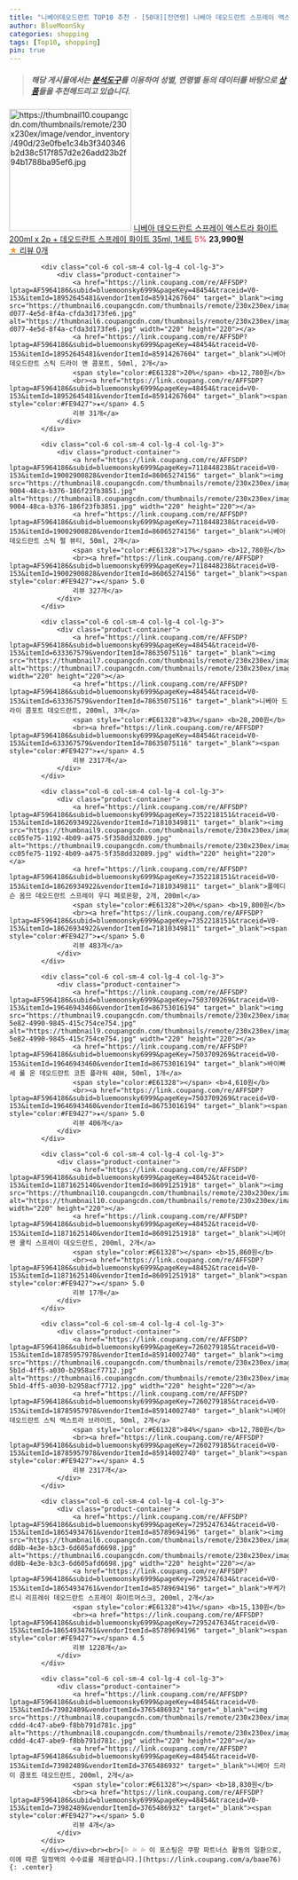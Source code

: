 ```yaml
---
title: "니베아데오드란트 TOP10 추천 - [50대][전연령] 니베아 데오드란트 스프레이 엑스트라 화이트 200ml x 2p + 데오드란트 스프레이 화이트 35ml, 1세트"
author: BlueMoonSky
categories: shopping
tags: [Top10, shopping]
pin: true
---
```


> ##### 해당 게시물에서는 [**분석도구**](https://itemscout.io/)를 이용하여 **성별**, **연령별** 등의 데이터를 바탕으로 [**상품**](https://link.coupang.com/a/baae76)들을 추천해드리고 있습니다.
<div class="container"><div class="row">
            <div class="col-6 col-sm-4 col-lg-4 col-lg-3">
                <div class="product-container">
                    <a href="https://link.coupang.com/re/AFFSDP?lptag=AF5964186&subid=bluemoonsky6999&pageKey=5306835459&traceid=V0-153&itemId=7676643779&vendorItemId=86356820629" target="_blank"><img src="https://thumbnail10.coupangcdn.com/thumbnails/remote/230x230ex/image/vendor_inventory/490d/23e0fbe1c34b3f340346b2d38c517f857d2e26add23b2f94b1788ba95ef6.jpg" alt="https://thumbnail10.coupangcdn.com/thumbnails/remote/230x230ex/image/vendor_inventory/490d/23e0fbe1c34b3f340346b2d38c517f857d2e26add23b2f94b1788ba95ef6.jpg" width="220" height="220"></a>
                    <a href="https://link.coupang.com/re/AFFSDP?lptag=AF5964186&subid=bluemoonsky6999&pageKey=5306835459&traceid=V0-153&itemId=7676643779&vendorItemId=86356820629" target="_blank">니베아 데오드란트 스프레이 엑스트라 화이트 200ml x 2p + 데오드란트 스프레이 화이트 35ml, 1세트</a>
                    <span style="color:#E61328">5%</span> <b>23,990원</b>
                    <br><a href="https://link.coupang.com/re/AFFSDP?lptag=AF5964186&subid=bluemoonsky6999&pageKey=5306835459&traceid=V0-153&itemId=7676643779&vendorItemId=86356820629" target="_blank"><span style="color:#FE9427">★</span> 
                    리뷰 0개</a>
                </div>
            </div>
            
            <div class="col-6 col-sm-4 col-lg-4 col-lg-3">
                <div class="product-container">
                    <a href="https://link.coupang.com/re/AFFSDP?lptag=AF5964186&subid=bluemoonsky6999&pageKey=48454&traceid=V0-153&itemId=18952645481&vendorItemId=85914267604" target="_blank"><img src="https://thumbnail6.coupangcdn.com/thumbnails/remote/230x230ex/image/retail/images/2023/05/09/11/5/b4bd8dc9-d077-4e5d-8f4a-cfda3d173fe6.jpg" alt="https://thumbnail6.coupangcdn.com/thumbnails/remote/230x230ex/image/retail/images/2023/05/09/11/5/b4bd8dc9-d077-4e5d-8f4a-cfda3d173fe6.jpg" width="220" height="220"></a>
                    <a href="https://link.coupang.com/re/AFFSDP?lptag=AF5964186&subid=bluemoonsky6999&pageKey=48454&traceid=V0-153&itemId=18952645481&vendorItemId=85914267604" target="_blank">니베아 데오드란트 스틱 드라이 앤 콤포트, 50ml, 2개</a>
                    <span style="color:#E61328">20%</span> <b>12,780원</b>
                    <br><a href="https://link.coupang.com/re/AFFSDP?lptag=AF5964186&subid=bluemoonsky6999&pageKey=48454&traceid=V0-153&itemId=18952645481&vendorItemId=85914267604" target="_blank"><span style="color:#FE9427">★</span> 4.5
                    리뷰 31개</a>
                </div>
            </div>
            
            <div class="col-6 col-sm-4 col-lg-4 col-lg-3">
                <div class="product-container">
                    <a href="https://link.coupang.com/re/AFFSDP?lptag=AF5964186&subid=bluemoonsky6999&pageKey=7118448238&traceid=V0-153&itemId=19002900828&vendorItemId=86065274156" target="_blank"><img src="https://thumbnail8.coupangcdn.com/thumbnails/remote/230x230ex/image/retail/images/2023/05/24/14/6/0bfaf29a-9004-48ca-b376-186f23fb3851.jpg" alt="https://thumbnail8.coupangcdn.com/thumbnails/remote/230x230ex/image/retail/images/2023/05/24/14/6/0bfaf29a-9004-48ca-b376-186f23fb3851.jpg" width="220" height="220"></a>
                    <a href="https://link.coupang.com/re/AFFSDP?lptag=AF5964186&subid=bluemoonsky6999&pageKey=7118448238&traceid=V0-153&itemId=19002900828&vendorItemId=86065274156" target="_blank">니베아 데오드란트 스틱 펄 뷰티, 50ml, 2개</a>
                    <span style="color:#E61328">17%</span> <b>12,780원</b>
                    <br><a href="https://link.coupang.com/re/AFFSDP?lptag=AF5964186&subid=bluemoonsky6999&pageKey=7118448238&traceid=V0-153&itemId=19002900828&vendorItemId=86065274156" target="_blank"><span style="color:#FE9427">★</span> 5.0
                    리뷰 327개</a>
                </div>
            </div>
            
            <div class="col-6 col-sm-4 col-lg-4 col-lg-3">
                <div class="product-container">
                    <a href="https://link.coupang.com/re/AFFSDP?lptag=AF5964186&subid=bluemoonsky6999&pageKey=48454&traceid=V0-153&itemId=633367579&vendorItemId=78635075116" target="_blank"><img src="https://thumbnail7.coupangcdn.com/thumbnails/remote/230x230ex/image/vendor_inventory/22a3/1a08f23e6fbfe2343291162cf2747a68a569f5a38366822a4a140cda3c80.jpg" alt="https://thumbnail7.coupangcdn.com/thumbnails/remote/230x230ex/image/vendor_inventory/22a3/1a08f23e6fbfe2343291162cf2747a68a569f5a38366822a4a140cda3c80.jpg" width="220" height="220"></a>
                    <a href="https://link.coupang.com/re/AFFSDP?lptag=AF5964186&subid=bluemoonsky6999&pageKey=48454&traceid=V0-153&itemId=633367579&vendorItemId=78635075116" target="_blank">니베아 드라이 콤포트 데오드란트, 200ml, 3개</a>
                    <span style="color:#E61328">83%</span> <b>28,200원</b>
                    <br><a href="https://link.coupang.com/re/AFFSDP?lptag=AF5964186&subid=bluemoonsky6999&pageKey=48454&traceid=V0-153&itemId=633367579&vendorItemId=78635075116" target="_blank"><span style="color:#FE9427">★</span> 4.5
                    리뷰 2317개</a>
                </div>
            </div>
            
            <div class="col-6 col-sm-4 col-lg-4 col-lg-3">
                <div class="product-container">
                    <a href="https://link.coupang.com/re/AFFSDP?lptag=AF5964186&subid=bluemoonsky6999&pageKey=7352218151&traceid=V0-153&itemId=18626934922&vendorItemId=71810349811" target="_blank"><img src="https://thumbnail9.coupangcdn.com/thumbnails/remote/230x230ex/image/retail/images/7810462110894932-cc05fe75-1192-4b09-a475-5f358dd32089.jpg" alt="https://thumbnail9.coupangcdn.com/thumbnails/remote/230x230ex/image/retail/images/7810462110894932-cc05fe75-1192-4b09-a475-5f358dd32089.jpg" width="220" height="220"></a>
                    <a href="https://link.coupang.com/re/AFFSDP?lptag=AF5964186&subid=bluemoonsky6999&pageKey=7352218151&traceid=V0-153&itemId=18626934922&vendorItemId=71810349811" target="_blank">폴메디슨 옴므 데오드란트 스프레이 우디 페로몬향, 2개, 200ml</a>
                    <span style="color:#E61328">20%</span> <b>19,800원</b>
                    <br><a href="https://link.coupang.com/re/AFFSDP?lptag=AF5964186&subid=bluemoonsky6999&pageKey=7352218151&traceid=V0-153&itemId=18626934922&vendorItemId=71810349811" target="_blank"><span style="color:#FE9427">★</span> 5.0
                    리뷰 483개</a>
                </div>
            </div>
            
            <div class="col-6 col-sm-4 col-lg-4 col-lg-3">
                <div class="product-container">
                    <a href="https://link.coupang.com/re/AFFSDP?lptag=AF5964186&subid=bluemoonsky6999&pageKey=7503709269&traceid=V0-153&itemId=19646943460&vendorItemId=86753016194" target="_blank"><img src="https://thumbnail9.coupangcdn.com/thumbnails/remote/230x230ex/image/retail/images/2023/08/01/15/1/7a2dfbb7-5e82-4990-9845-415c754ce754.jpg" alt="https://thumbnail9.coupangcdn.com/thumbnails/remote/230x230ex/image/retail/images/2023/08/01/15/1/7a2dfbb7-5e82-4990-9845-415c754ce754.jpg" width="220" height="220"></a>
                    <a href="https://link.coupang.com/re/AFFSDP?lptag=AF5964186&subid=bluemoonsky6999&pageKey=7503709269&traceid=V0-153&itemId=19646943460&vendorItemId=86753016194" target="_blank">바이빠세 롤 온 데오드란트 코튼 플라워 48H, 50ml, 1개</a>
                    <span style="color:#E61328"></span> <b>4,610원</b>
                    <br><a href="https://link.coupang.com/re/AFFSDP?lptag=AF5964186&subid=bluemoonsky6999&pageKey=7503709269&traceid=V0-153&itemId=19646943460&vendorItemId=86753016194" target="_blank"><span style="color:#FE9427">★</span> 5.0
                    리뷰 406개</a>
                </div>
            </div>
            
            <div class="col-6 col-sm-4 col-lg-4 col-lg-3">
                <div class="product-container">
                    <a href="https://link.coupang.com/re/AFFSDP?lptag=AF5964186&subid=bluemoonsky6999&pageKey=48452&traceid=V0-153&itemId=11871625140&vendorItemId=86091251918" target="_blank"><img src="https://thumbnail10.coupangcdn.com/thumbnails/remote/230x230ex/image/vendor_inventory/ffcb/a6c9a3b6a750a6d7ee17e0364f8c94330385768e834d3191ae1a9378dc1a.jpg" alt="https://thumbnail10.coupangcdn.com/thumbnails/remote/230x230ex/image/vendor_inventory/ffcb/a6c9a3b6a750a6d7ee17e0364f8c94330385768e834d3191ae1a9378dc1a.jpg" width="220" height="220"></a>
                    <a href="https://link.coupang.com/re/AFFSDP?lptag=AF5964186&subid=bluemoonsky6999&pageKey=48452&traceid=V0-153&itemId=11871625140&vendorItemId=86091251918" target="_blank">니베아 맨 쿨킥 스프레이 데오드란트, 200ml, 2개</a>
                    <span style="color:#E61328"></span> <b>15,860원</b>
                    <br><a href="https://link.coupang.com/re/AFFSDP?lptag=AF5964186&subid=bluemoonsky6999&pageKey=48452&traceid=V0-153&itemId=11871625140&vendorItemId=86091251918" target="_blank"><span style="color:#FE9427">★</span> 5.0
                    리뷰 17개</a>
                </div>
            </div>
            
            <div class="col-6 col-sm-4 col-lg-4 col-lg-3">
                <div class="product-container">
                    <a href="https://link.coupang.com/re/AFFSDP?lptag=AF5964186&subid=bluemoonsky6999&pageKey=7260279185&traceid=V0-153&itemId=18785957978&vendorItemId=85914002740" target="_blank"><img src="https://thumbnail6.coupangcdn.com/thumbnails/remote/230x230ex/image/retail/images/2023/05/09/11/8/202b01f2-5b1d-4ff5-a030-b2958acf7712.jpg" alt="https://thumbnail6.coupangcdn.com/thumbnails/remote/230x230ex/image/retail/images/2023/05/09/11/8/202b01f2-5b1d-4ff5-a030-b2958acf7712.jpg" width="220" height="220"></a>
                    <a href="https://link.coupang.com/re/AFFSDP?lptag=AF5964186&subid=bluemoonsky6999&pageKey=7260279185&traceid=V0-153&itemId=18785957978&vendorItemId=85914002740" target="_blank">니베아 데오드란트 스틱 엑스트라 브라이트, 50ml, 2개</a>
                    <span style="color:#E61328">84%</span> <b>12,780원</b>
                    <br><a href="https://link.coupang.com/re/AFFSDP?lptag=AF5964186&subid=bluemoonsky6999&pageKey=7260279185&traceid=V0-153&itemId=18785957978&vendorItemId=85914002740" target="_blank"><span style="color:#FE9427">★</span> 4.5
                    리뷰 2317개</a>
                </div>
            </div>
            
            <div class="col-6 col-sm-4 col-lg-4 col-lg-3">
                <div class="product-container">
                    <a href="https://link.coupang.com/re/AFFSDP?lptag=AF5964186&subid=bluemoonsky6999&pageKey=7295247634&traceid=V0-153&itemId=18654934761&vendorItemId=85789694196" target="_blank"><img src="https://thumbnail6.coupangcdn.com/thumbnails/remote/230x230ex/image/retail/images/2023/04/26/15/0/13a603ba-dd8b-4e3e-b3c3-6d605afd6698.jpg" alt="https://thumbnail6.coupangcdn.com/thumbnails/remote/230x230ex/image/retail/images/2023/04/26/15/0/13a603ba-dd8b-4e3e-b3c3-6d605afd6698.jpg" width="220" height="220"></a>
                    <a href="https://link.coupang.com/re/AFFSDP?lptag=AF5964186&subid=bluemoonsky6999&pageKey=7295247634&traceid=V0-153&itemId=18654934761&vendorItemId=85789694196" target="_blank">부케가르니 리프레쉬 데오드란트 스프레이 화이트머스크, 200ml, 2개</a>
                    <span style="color:#E61328">41%</span> <b>15,130원</b>
                    <br><a href="https://link.coupang.com/re/AFFSDP?lptag=AF5964186&subid=bluemoonsky6999&pageKey=7295247634&traceid=V0-153&itemId=18654934761&vendorItemId=85789694196" target="_blank"><span style="color:#FE9427">★</span> 4.5
                    리뷰 1228개</a>
                </div>
            </div>
            
            <div class="col-6 col-sm-4 col-lg-4 col-lg-3">
                <div class="product-container">
                    <a href="https://link.coupang.com/re/AFFSDP?lptag=AF5964186&subid=bluemoonsky6999&pageKey=48454&traceid=V0-153&itemId=73982489&vendorItemId=3765486932" target="_blank"><img src="https://thumbnail8.coupangcdn.com/thumbnails/remote/230x230ex/image/vendor_inventory/images/2018/06/20/1/1/953b6e80-cddd-4c47-abe9-f8bb791d781c.jpg" alt="https://thumbnail8.coupangcdn.com/thumbnails/remote/230x230ex/image/vendor_inventory/images/2018/06/20/1/1/953b6e80-cddd-4c47-abe9-f8bb791d781c.jpg" width="220" height="220"></a>
                    <a href="https://link.coupang.com/re/AFFSDP?lptag=AF5964186&subid=bluemoonsky6999&pageKey=48454&traceid=V0-153&itemId=73982489&vendorItemId=3765486932" target="_blank">니베아 드라이 콤포트 데오드란트, 200ml, 2개</a>
                    <span style="color:#E61328"></span> <b>18,830원</b>
                    <br><a href="https://link.coupang.com/re/AFFSDP?lptag=AF5964186&subid=bluemoonsky6999&pageKey=48454&traceid=V0-153&itemId=73982489&vendorItemId=3765486932" target="_blank"><span style="color:#FE9427">★</span> 5.0
                    리뷰 4개</a>
                </div>
            </div>
            </div></div><br><br>[💦 💦 💦 이 포스팅은 쿠팡 파트너스 활동의 일환으로, 이에 따른 일정액의 수수료를 제공받습니다.](https://link.coupang.com/a/baae76){: .center}